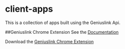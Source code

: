 # client-apps
This is a collection of apps built using the Geniuslink Api.

##Geniuslink Chrome Extension
See the [Documentation](https://github.com/georiot/client-apps/blob/master/ChromeExtension/README.md) 

Download the [Geniuslink Chrome Extension](https://chrome.google.com/webstore/detail/geniuslink-intelligent-li/fgoilnlnleemcedbmhoalpmhkefdppbm)
